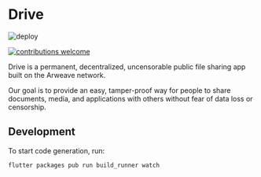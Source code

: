 # Drive

![deploy](https://github.com/CDDelta/drive/workflows/Deploy/badge.svg)

[![contributions welcome](https://img.shields.io/badge/contributions-welcome-brightgreen.svg?style=flat)](https://github.com/CDDelta/arweave-dart/issues)

Drive is a permanent, decentralized, uncensorable public file sharing app built on the Arweave network.

Our goal is to provide an easy, tamper-proof way for people to share documents, media, and applications with others without fear of data loss or censorship.

## Development

To start code generation, run:

```shell
flutter packages pub run build_runner watch
```
